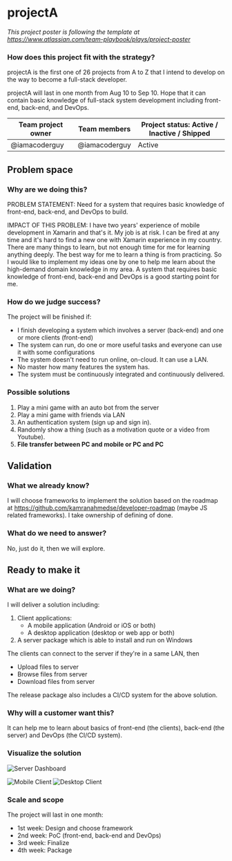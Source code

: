 # projectA

_This project poster is following the template at https://www.atlassian.com/team-playbook/plays/project-poster_

### How does this project fit with the strategy?

projectA is the first one of 26 projects from A to Z that I intend to develop on the way to become a full-stack developer.

projectA will last in one month from Aug 10 to Sep 10. Hope that it can contain basic knowledge of full-stack system development including front-end, back-end, and DevOps.

Team project owner | Team members  | Project status: Active / Inactive / Shipped
------------------ | ------------- | -------------------------------------------
@iamacoderguy      | @iamacoderguy | Active


## Problem space 
### Why are we doing this?
PROBLEM STATEMENT: Need for a system that requires basic knowledge of front-end, back-end, and DevOps to build.

IMPACT OF THIS PROBLEM: I have two years' experience of mobile development in Xamarin and that's it. My job is at risk. I can be fired at any time and it's hard to find a new one with Xamarin experience in my country. There are many things to learn, but not enough time for me for learning anything deeply. The best way for me to learn a thing is from practicing. So I would like to implement my ideas one by one to help me learn about the high-demand domain knowledge in my area. A system that requires basic knowledge of front-end, back-end and DevOps is a good starting point for me.

### How do we judge success?
The project will be finished if:
* I finish developing a system which involves a server (back-end) and one or more clients (front-end)
* The system can run, do one or more useful tasks and everyone can use it with some configurations
* The system doesn't need to run online, on-cloud. It can use a LAN.
* No master how many features the system has.
* The system must be continuously integrated and continuously delivered.

### Possible solutions
1. Play a mini game with an auto bot from the server
1. Play a mini game with friends via LAN
1. An authentication system (sign up and sign in).
1. Randomly show a thing (such as a motivation quote or a video from Youtube).
1. __File transfer between PC and mobile or PC and PC__

## Validation
### What we already know?
I will choose frameworks to implement the solution based on the roadmap at https://github.com/kamranahmedse/developer-roadmap (maybe JS related frameworks).
I take ownership of defining of done.

### What do we need to answer?
No, just do it, then we will explore.

## Ready to make it
### What are we doing?
I will deliver a solution including:
1. Client applications:
   * A mobile application (Android or iOS or both)
   * A desktop application (desktop or web app or both)
1. A server package which is able to install and run on Windows

The clients can connect to the server if they're in a same LAN, then
* Upload files to server
* Browse files from server
* Download files from server
  
The release package also includes a CI/CD system for the above solution.

### Why will a customer want this?
It can help me to learn about basics of front-end (the clients), back-end (the server) and DevOps (the CI/CD system).

### Visualize the solution
![Server Dashboard](https://drive.google.com/uc?export=download&id=1e1GZGuyM5YGZJg-Qet5cijTYy19nDyxu)

![Mobile Client](https://drive.google.com/uc?export=download&id=13vQtbGbeQyumHRLKPXupJxM2y2Iqr999)
![Desktop Client](https://drive.google.com/uc?export=download&id=1y-ddWyFJW_Jt3WbOTl_C1f80DjE1YqcX)

### Scale and scope
The project will last in one month:
* 1st week: Design and choose framework
* 2nd week: PoC (front-end, back-end and DevOps)
* 3rd week: Finalize
* 4th week: Package
